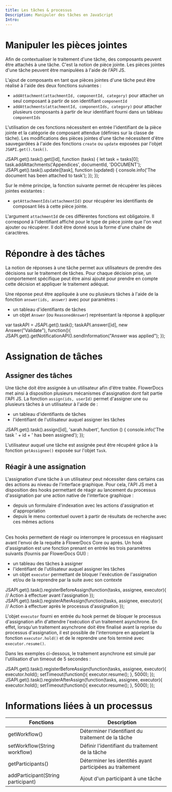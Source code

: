 ```yaml
---
title: Les tâches & processus
Description: Manipuler des tâches en JavaScript
Intro: 
---
```


# Manipuler les pièces jointes

Afin de contextualiser le traitement d'une tâche, des composants peuvent être attachés à une tâche. C'est la notion de pièce jointe. 
Les pièces jointes d'une tâche peuvent être manipulées à l'aide de l'API JS. 

L'ajout de composants en tant que pièces jointes d'une tâche peut être réalisé à l'aide des deux fonctions suivantes : 

* `addAttachment(attachmentId, componentId, category)` pour attacher un seul composant à partir de son identifiant `componentId`
* `addAttachments(attachmentId, componentIds, category)` pour attacher plusieurs composants à partir de leur identifiant fourni dans un tableau `componentIds`

L'utilisation de ces fonctions nécessitent en entrée l'identifiant de la pièce jointe et la catégorie de composant attendue (définies sur la classe de tâche).
Les modifications des pièces jointes d'une tâche nécessitent d'être sauvegardées à l'aide des fonctions `create` ou `update` exposées par l'objet `JSAPI.get().task()`.

JSAPI.get().task().get([id], function (tasks) {
    let task = tasks[0];
    task.addAttachments('Appendices', documentId, 'DOCUMENT');
    JSAPI.get().task().update([task], function (updated) {
        console.info('The document has been attached to task');
    });
});


Sur le même principe, la fonction suivante permet de récupérer les pièces jointes existantes : 

* `getAttachmentIds(attachmentId)` pour récupérer les identifiants de composant liés à cette pièce jointe.

L'argument `attachmentId` de ces différentes fonctions est obligatoire. Il correspond à l'identifiant affiché pour le type de pièce jointe que l'on veut ajouter ou récupérer. Il doit être donné sous la forme d'une chaîne de caractères.

# Répondre à des tâches

La notion de réponses à une tâche permet aux utilisateurs de prendre des décisions sur le traitement de tâches. 
Pour chaque décision prise, un comportement spécifique peut être ainsi ajouté pour prendre en compte cette décision et appliquer le traitement adéquat. 

Une réponse peut être appliquée à une ou plusieurs tâches à l'aide de la fonction `answer(ids, answer)` avec pour paramètres : 

* un tableau d'identifiants de tâches
* un objet `Answer` (ou `ReasonedAnswer`) représentant la réponse à appliquer

var taskAPI = JSAPI.get().task();
taskAPI.answer([id], new Answer("Validate"), function(){
    JSAPI.get().getNotificationAPI().sendInformation("Answer was applied");
});

# Assignation de tâches

## Assigner des tâches

Une tâche doit être assignée à un utilisateur afin d'être traitée. FlowerDocs met ainsi à disposition plusieurs mécanismes d'assignation dont fait partie l'API JS. 
La fonction `assign(ids, userId)` permet d'assigner une ou plusieurs tâches à un utilisateur à l'aide de : 

* un tableau d'identifiants de tâches
* l'identifiant de l'utilisateur auquel assigner les tâches

JSAPI.get().task().assign([id], 'sarah.hubert', function () {
    console.info('The task ' + id + ' has been assigned');
});

L'utilisateur auquel une tâche est assignée peut être récupéré grâce à la fonction `getAssignee()` exposée sur l'objet `Task`.

## Réagir à une assignation 

L'assignation d'une tâche à un utilisateur peut nécessiter dans certains cas des actions au niveau de l'interface graphique. 
Pour cela, l'API JS met à disposition des hooks permettant de réagir au lancement du processus d'assignation par une action native de l'interface graphique : 

* depuis un formulaire d'indexation avec les actions d'assignation et d'appropriation
* depuis le menu contextuel ouvert à partir de résultats de recherche avec ces mêmes actions

<br/>
Ces hooks permettent de réagir ou interrompre le processus en réagissant avant l'envoi de la requête à FlowerDocs Core ou après. 
Un hook d'assignation est une fonction prenant en entrée les trois paramètres suivants (fournis par FlowerDocs GUI) : 

* un tableau des tâches à assigner
* l'identifiant de l'utilisateur auquel assigner les tâches
* un objet `executor` permettant de bloquer l'exécution de l'assignation et/ou de la reprendre par la suite avec son contexte




JSAPI.get().task().registerBeforeAssign(function(tasks, assignee, executor){
  // Action à effectuer avant l'assignation
});
JSAPI.get().task().registerAfterAssign(function(tasks, assignee, executor){
  // Action à effectuer après le processus d'assignation
});

L'objet `executor` fourni en entrée du hook permet de bloquer le processus d'assignation afin d'attendre l'exécution d'un traitement asynchrone. 
En effet, lorsqu'un traitement asynchrone doit être finalisé avant la reprise du processus d'assignation, il est possible de l'interrompre en appelant la fonction `executor.hold()` et de le reprendre une fois terminé avec `executor.resume()`.

Dans les exemples ci-dessous, le traitement asynchrone est simulé par l'utilisation d'un timeout de 5 secondes : 

JSAPI.get().task().registerBeforeAssign(function(tasks, assignee, executor){
    executor.hold();
    setTimeout(function(){
      executor.resume();
    }, 5000);
});
JSAPI.get().task().registerAfterAssign(function(tasks, assignee, executor){
    executor.hold();
    setTimeout(function(){
      executor.resume();
    }, 5000);
});

# Informations liées à un processus

| Fonctions                                                                   | Description                                                                    |
|-----------------------------------------------------------------------------|--------------------------------------------------------------------------------|
|getWorkflow()                                                                | Déterminer l'identifiant du traitement de la tâche                             |
|setWorkflow(String workflow)                                                 | Définir l'identifiant du traitement de la tâche                                |                
|getParticipants()                                                            | Déterminer les identités ayant participées au traitement                       |        
|addParticipant(String participant)                                           | Ajout d'un participant à une tâche                                             |